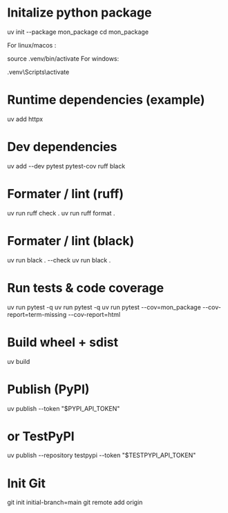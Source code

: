 
# Initalize python package
uv init --package mon_package
cd mon_package

For linux/macos :

source .venv/bin/activate
For windows:

.venv\Scripts\activate

# Runtime dependencies (example)
uv add httpx

# Dev dependencies
uv add --dev pytest pytest-cov ruff black

# Formater / lint (ruff)
uv run ruff check .
uv run ruff format .

# Formater / lint (black)
uv run black . --check
uv run black .



# Run tests & code coverage
uv run pytest -q
uv run pytest -q uv run pytest --cov=mon_package --cov-report=term-missing --cov-report=html

# Build wheel + sdist
uv build

# Publish (PyPI)
uv publish --token "$PYPI_API_TOKEN"

# or TestPyPI
uv publish --repository testpypi --token "$TESTPYPI_API_TOKEN"


# Init Git
git init initial-branch=main
git remote add origin